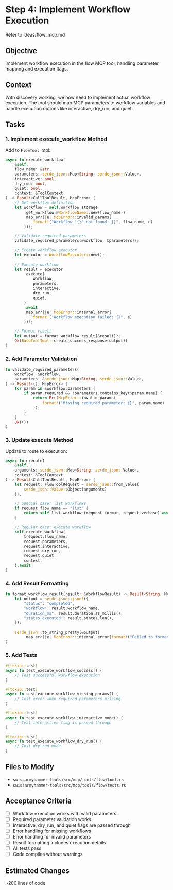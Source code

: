 # Step 4: Implement Workflow Execution

Refer to ideas/flow_mcp.md

## Objective

Implement workflow execution in the flow MCP tool, handling parameter mapping and execution flags.

## Context

With discovery working, we now need to implement actual workflow execution. The tool should map MCP parameters to workflow variables and handle execution options like interactive, dry_run, and quiet.

## Tasks

### 1. Implement execute_workflow Method

Add to `FlowTool` impl:

```rust
async fn execute_workflow(
    &self,
    flow_name: &str,
    parameters: serde_json::Map<String, serde_json::Value>,
    interactive: bool,
    dry_run: bool,
    quiet: bool,
    context: &ToolContext,
) -> Result<CallToolResult, McpError> {
    // Get workflow definition
    let workflow = self.workflow_storage
        .get_workflow(&WorkflowName::new(flow_name))
        .map_err(|e| McpError::invalid_params(
            format!("Workflow '{}' not found: {}", flow_name, e)
        ))?;

    // Validate required parameters
    validate_required_parameters(&workflow, &parameters)?;

    // Create workflow executor
    let executor = WorkflowExecutor::new();
    
    // Execute workflow
    let result = executor
        .execute(
            workflow,
            parameters,
            interactive,
            dry_run,
            quiet,
        )
        .await
        .map_err(|e| McpError::internal_error(
            format!("Workflow execution failed: {}", e)
        ))?;

    // Format result
    let output = format_workflow_result(&result)?;
    Ok(BaseToolImpl::create_success_response(output))
}
```

### 2. Add Parameter Validation

```rust
fn validate_required_parameters(
    workflow: &Workflow,
    parameters: &serde_json::Map<String, serde_json::Value>,
) -> Result<(), McpError> {
    for param in &workflow.parameters {
        if param.required && !parameters.contains_key(&param.name) {
            return Err(McpError::invalid_params(
                format!("Missing required parameter: {}", param.name)
            ));
        }
    }
    Ok(())
}
```

### 3. Update execute Method

Update to route to execution:

```rust
async fn execute(
    &self,
    arguments: serde_json::Map<String, serde_json::Value>,
    context: &ToolContext,
) -> Result<CallToolResult, McpError> {
    let request: FlowToolRequest = serde_json::from_value(
        serde_json::Value::Object(arguments)
    )?;

    // Special case: list workflows
    if request.flow_name == "list" {
        return self.list_workflows(request.format, request.verbose).await;
    }

    // Regular case: execute workflow
    self.execute_workflow(
        &request.flow_name,
        request.parameters,
        request.interactive,
        request.dry_run,
        request.quiet,
        context,
    ).await
}
```

### 4. Add Result Formatting

```rust
fn format_workflow_result(result: &WorkflowResult) -> Result<String, McpError> {
    let output = serde_json::json!({
        "status": "completed",
        "workflow": result.workflow_name,
        "duration_ms": result.duration.as_millis(),
        "states_executed": result.states.len(),
    });
    
    serde_json::to_string_pretty(&output)
        .map_err(|e| McpError::internal_error(format!("Failed to format result: {}", e)))
}
```

### 5. Add Tests

```rust
#[tokio::test]
async fn test_execute_workflow_success() {
    // Test successful workflow execution
}

#[tokio::test]
async fn test_execute_workflow_missing_params() {
    // Test error when required parameters missing
}

#[tokio::test]
async fn test_execute_workflow_interactive_mode() {
    // Test interactive flag is passed through
}

#[tokio::test]
async fn test_execute_workflow_dry_run() {
    // Test dry run mode
}
```

## Files to Modify

- `swissarmyhammer-tools/src/mcp/tools/flow/tool.rs`
- `swissarmyhammer-tools/src/mcp/tools/flow/tests.rs`

## Acceptance Criteria

- [ ] Workflow execution works with valid parameters
- [ ] Required parameter validation works
- [ ] Interactive, dry_run, and quiet flags are passed through
- [ ] Error handling for missing workflows
- [ ] Error handling for invalid parameters
- [ ] Result formatting includes execution details
- [ ] All tests pass
- [ ] Code compiles without warnings

## Estimated Changes

~200 lines of code
